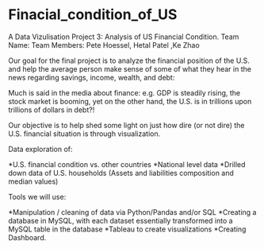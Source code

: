 # Finacial_condition_of_US
A Data Vizulisation Project 3: Analysis of US Financial Condition.
Team Name:
Team Members: Pete Hoessel, Hetal Patel ,Ke Zhao

Our goal for the final project is to analyze the financial position of the U.S. and help the average person make sense of 
some of what they hear in the news regarding savings, income, wealth, and debt:

Much is said in the media about finance: e.g. GDP is steadily rising, the stock market is booming, yet on the other hand,
the U.S. is in trillions upon trillions of dollars in debt?!

Our objective is to help shed some light on just how dire (or not dire) the U.S. financial situation is through visualization.


Data exploration of:

*U.S. financial condition vs. other countries
*National level data
*Drilled down data of U.S. households (Assets and liabilities composition and median values)


Tools we will use:

*Manipulation / cleaning of data via Python/Pandas and/or SQL
*Creating a database in MySQL, with each dataset essentially transformed into a MySQL table in the database
*Tableau to create visualizations
*Creating Dashboard.
